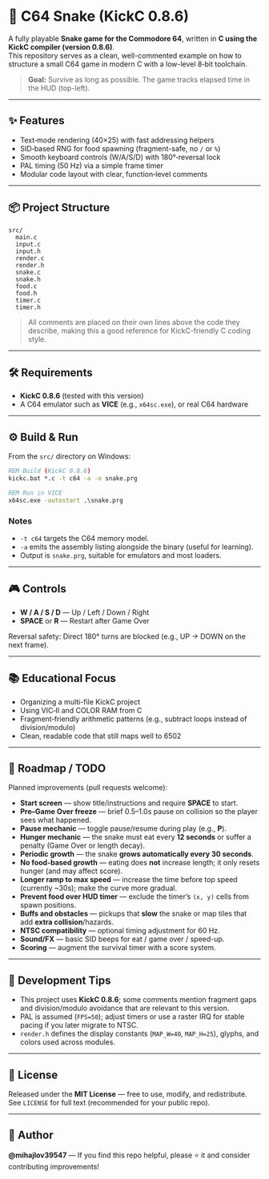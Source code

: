 # 🐍 C64 Snake (KickC 0.8.6)

A fully playable **Snake game for the Commodore 64**, written in **C using the KickC compiler (version 0.8.6)**.  
This repository serves as a clean, well-commented example on how to structure a small C64 game in modern C with a low-level 8‑bit toolchain.

> **Goal:** Survive as long as possible. The game tracks elapsed time in the HUD (top-left).

---

## ✨ Features

- Text‑mode rendering (40×25) with fast addressing helpers
- SID‑based RNG for food spawning (fragment-safe, no `/` or `%`)
- Smooth keyboard controls (W/A/S/D) with 180°‑reversal lock
- PAL timing (50 Hz) via a simple frame timer
- Modular code layout with clear, function‑level comments

---

## 📦 Project Structure

```
src/
  main.c
  input.c
  input.h
  render.c
  render.h
  snake.c
  snake.h
  food.c
  food.h
  timer.c
  timer.h
```

> All comments are placed on their own lines above the code they describe, making this a good reference for KickC-friendly C coding style.

---

## 🛠 Requirements

- **KickC 0.8.6** (tested with this version)
- A C64 emulator such as **VICE** (e.g., `x64sc.exe`), or real C64 hardware

---

## ⚙️ Build & Run

From the `src/` directory on Windows:

```bat
REM Build (KickC 0.8.6)
kickc.bat *.c -t c64 -a -o snake.prg

REM Run in VICE
x64sc.exe -autostart .\snake.prg
```

### Notes
- `-t c64` targets the C64 memory model.
- `-a` emits the assembly listing alongside the binary (useful for learning).
- Output is `snake.prg`, suitable for emulators and most loaders.

---

## 🎮 Controls

- **W / A / S / D** — Up / Left / Down / Right
- **SPACE** or **R** — Restart after Game Over

Reversal safety: Direct 180° turns are blocked (e.g., UP → DOWN on the next frame).

---

## 📚 Educational Focus

- Organizing a multi-file KickC project
- Using VIC‑II and COLOR RAM from C
- Fragment‑friendly arithmetic patterns (e.g., subtract loops instead of division/modulo)
- Clean, readable code that still maps well to 6502

---

## 🧭 Roadmap / TODO

Planned improvements (pull requests welcome):
- **Start screen** — show title/instructions and require **SPACE** to start.
- **Pre–Game Over freeze** — brief 0.5–1.0s pause on collision so the player sees what happened.
- **Pause mechanic** — toggle pause/resume during play (e.g., **P**).
- **Hunger mechanic** — the snake must eat every **12 seconds** or suffer a penalty (Game Over or length decay).
- **Periodic growth** — the snake **grows automatically every 30 seconds**.
- **No food-based growth** — eating does **not** increase length; it only resets hunger (and may affect score).
- **Longer ramp to max speed** — increase the time before top speed (currently ~30s); make the curve more gradual.
- **Prevent food over HUD timer** — exclude the timer’s `(x, y)` cells from spawn positions.
- **Buffs and obstacles** — pickups that **slow** the snake or map tiles that add **extra collision**/hazards.
- **NTSC compatibility** — optional timing adjustment for 60 Hz.
- **Sound/FX** — basic SID beeps for eat / game over / speed-up.
- **Scoring** — augment the survival timer with a score system.

---

## 🧪 Development Tips

- This project uses **KickC 0.8.6**; some comments mention fragment gaps and division/modulo avoidance that are relevant to this version.
- PAL is assumed (`FPS=50`); adjust timers or use a raster IRQ for stable pacing if you later migrate to NTSC.
- `render.h` defines the display constants (`MAP_W=40`, `MAP_H=25`), glyphs, and colors used across modules.

---

## 🪪 License

Released under the **MIT License** — free to use, modify, and redistribute.  
See `LICENSE` for full text (recommended for your public repo).

---

## 👤 Author

**@mihajlov39547** — If you find this repo helpful, please ⭐ it and consider contributing improvements!
